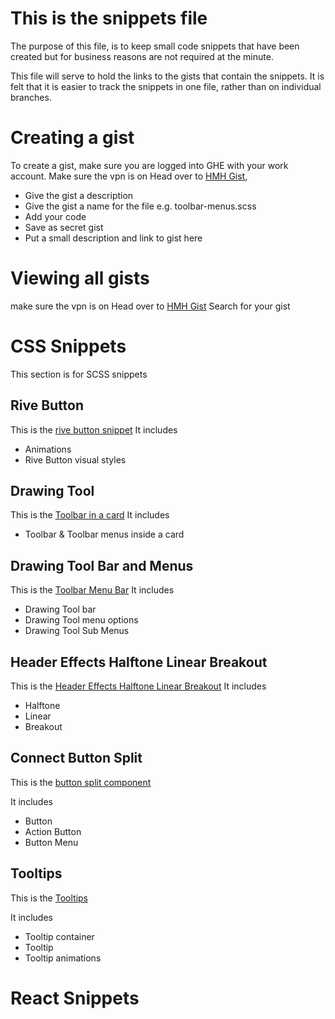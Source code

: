 # This is the snippets file

The purpose of this file, is to keep small code snippets that have been created but for business reasons are not required at the minute.

This file will serve to hold the links to the gists that contain the snippets. It is felt that it is easier to track the snippets in one file, rather than on individual branches.

# Creating a gist

To create a gist, make sure you are logged into GHE with your work account.
Make sure the vpn is on
Head over to [HMH Gist](https://scm.eng.hmhco.com/gist/),

- Give the gist a description
- Give the gist a name for the file e.g. toolbar-menus.scss
- Add your code
- Save as secret gist
- Put a small description and link to gist here

# Viewing all gists

make sure the vpn is on
Head over to [HMH Gist](https://scm.eng.hmhco.com/gist/discover)
Search for your gist

# CSS Snippets

This section is for SCSS snippets

## Rive Button

This is the [rive button snippet](https://scm.eng.hmhco.com/gist/RockA/9331fb704cb63b9b193e5f6238dbb116)
It includes

- Animations
- Rive Button visual styles

## Drawing Tool

This is the [Toolbar in a card](https://scm.eng.hmhco.com/gist/RockA/3c09bbf2cb27e9b440e648ac6defe65e)
It includes

- Toolbar & Toolbar menus inside a card

## Drawing Tool Bar and Menus

This is the [Toolbar Menu Bar](https://scm.eng.hmhco.com/gist/RockA/10511608d0ce9ee453339b9834a98996)
It includes

- Drawing Tool bar
- Drawing Tool menu options
- Drawing Tool Sub Menus

## Header Effects Halftone Linear Breakout

This is the [Header Effects Halftone Linear Breakout](https://scm.eng.hmhco.com/gist/RockA/9c4d22ec00855f02371547ef6310a9ec)
It includes

- Halftone
- Linear
- Breakout

## Connect Button Split

This is the [button split component](https://scm.eng.hmhco.com/gist/RockA/ece3c09ac063e1ce72cabd11d4a24209)

It includes

- Button
- Action Button
- Button Menu

## Tooltips

This is the [Tooltips](https://scm.eng.hmhco.com/gist/RockA/4fcfb8f49477ffce9f7a7dbcb58b8381)

It includes

- Tooltip container
- Tooltip
- Tooltip animations

# React Snippets

